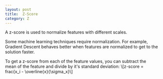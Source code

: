 ```yaml
---
layout: post
title:  Z-Score
category: Z
---
```


A z-score is used to normalize features with different scales.

Some machine learning techniques require normalization.  For example, Gradient Descent behaves better when features are normalized to get to the solution faster.

To get a z-score from each of the feature values, you can subtract the mean of the feature and divide by it's standard deviation:
\\[z-score = frac{x_i - \overline{x}{\sigma_x}\\]
